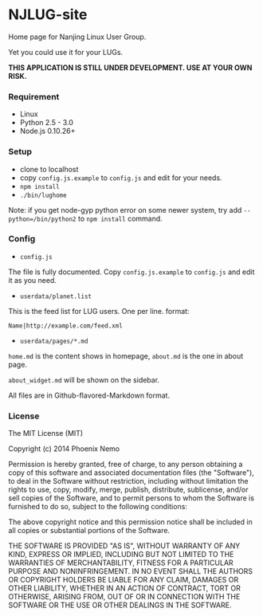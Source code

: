 NJLUG-site
==========

Home page for Nanjing Linux User Group.

Yet you could use it for your LUGs.

**THIS APPLICATION IS STILL UNDER DEVELOPMENT. USE AT YOUR OWN RISK.**

### Requirement

* Linux
* Python 2.5 - 3.0
* Node.js 0.10.26+

### Setup

* clone to localhost
* copy `config.js.example` to `config.js` and edit for your needs.
* `npm install`
* `./bin/lughome`

Note: if you get node-gyp python error on some newer system, try add `--python=/bin/python2` to `npm install` command.

### Config

* `config.js`

The file is fully documented. Copy `config.js.example` to `config.js` and edit it as you need.

* `userdata/planet.list`

This is the feed list for LUG users. One per line. format:

`Name|http://example.com/feed.xml`

* `userdata/pages/*.md`

`home.md` is the content shows in homepage, `about.md` is the one in about page.

`about_widget.md` will be shown on the sidebar.

All files are in Github-flavored-Markdown format.

### License

The MIT License (MIT)

Copyright (c) 2014 Phoenix Nemo

Permission is hereby granted, free of charge, to any person obtaining a copy of
this software and associated documentation files (the "Software"), to deal in
the Software without restriction, including without limitation the rights to
use, copy, modify, merge, publish, distribute, sublicense, and/or sell copies of
the Software, and to permit persons to whom the Software is furnished to do so,
subject to the following conditions:

The above copyright notice and this permission notice shall be included in all
copies or substantial portions of the Software.

THE SOFTWARE IS PROVIDED "AS IS", WITHOUT WARRANTY OF ANY KIND, EXPRESS OR
IMPLIED, INCLUDING BUT NOT LIMITED TO THE WARRANTIES OF MERCHANTABILITY, FITNESS
FOR A PARTICULAR PURPOSE AND NONINFRINGEMENT. IN NO EVENT SHALL THE AUTHORS OR
COPYRIGHT HOLDERS BE LIABLE FOR ANY CLAIM, DAMAGES OR OTHER LIABILITY, WHETHER
IN AN ACTION OF CONTRACT, TORT OR OTHERWISE, ARISING FROM, OUT OF OR IN
CONNECTION WITH THE SOFTWARE OR THE USE OR OTHER DEALINGS IN THE SOFTWARE.
